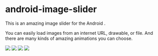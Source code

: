 # android-image-slider
This is an amazing image slider for the Android .
 
You can easily load images from an internet URL, drawable, or file. And there are many kinds of amazing animations you can choose.


 
![](https://github.com/smarteist/android-image-slider/blob/master/1.gif)
![](https://github.com/smarteist/android-image-slider/blob/master/2.gif)
![](https://github.com/smarteist/android-image-slider/blob/master/4.gif)
![](https://github.com/smarteist/android-image-slider/blob/master/7.gif)
